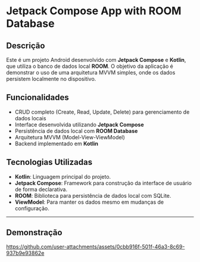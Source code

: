 # Jetpack Compose App with ROOM Database

## Descrição

Este é um projeto Android desenvolvido com **Jetpack Compose** e **Kotlin**, que utiliza o banco de dados local **ROOM**. O objetivo da aplicação é demonstrar o uso de uma arquitetura MVVM simples, onde os dados persistem localmente no dispositivo.

## Funcionalidades

- CRUD completo (Create, Read, Update, Delete) para gerenciamento de dados locais
- Interface desenvolvida utilizando **Jetpack Compose**
- Persistência de dados local com **ROOM Database**
- Arquitetura MVVM (Model-View-ViewModel)
- Backend implementado em **Kotlin**

## Tecnologias Utilizadas

- **Kotlin**: Linguagem principal do projeto.
- **Jetpack Compose**: Framework para construção da interface de usuário de forma declarativa.
- **ROOM**: Biblioteca para persistência de dados local com SQLite.
- **ViewModel**: Para manter os dados mesmo em mudanças de configuração.

---

## Demonstração


https://github.com/user-attachments/assets/0cbb916f-501f-46a3-8c69-937b9e93862e

